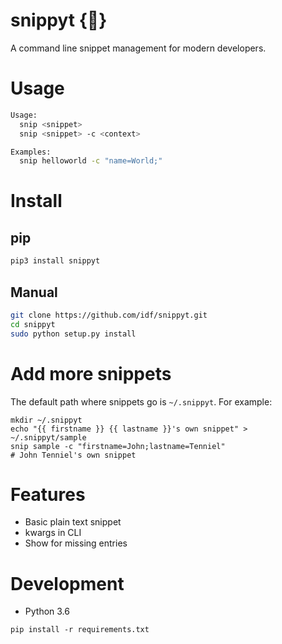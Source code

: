 # snippyt {:ledger:}
A command line snippet management for modern developers.

# Usage
```bash
Usage:
  snip <snippet>
  snip <snippet> -c <context>

Examples:
  snip helloworld -c "name=World;"
```

# Install
## pip

```bash
pip3 install snippyt
```
## Manual
```bash
git clone https://github.com/idf/snippyt.git
cd snippyt
sudo python setup.py install
```

# Add more snippets
The default path where snippets go is `~/.snippyt`. For example:
```
mkdir ~/.snippyt
echo "{{ firstname }} {{ lastname }}'s own snippet" > ~/.snippyt/sample
snip sample -c "firstname=John;lastname=Tenniel"
# John Tenniel's own snippet
```

# Features
* Basic plain text snippet
* kwargs in CLI
* Show for missing entries

# Development
* Python 3.6
```
pip install -r requirements.txt
```
